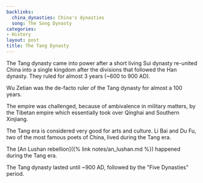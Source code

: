 ```yaml
---
backlinks:
  china_dynasties: China's dynasties
  song: The Song Dynasty
categories:
- History
layout: post
title: The Tang Dynasty
---
```


The Tang dynasty came into power after a short living Sui dynasty re-united China into a single kingdom
after the divisions that followed the Han dynasty. They ruled for almost 3 years (~600 to 900 AD).

Wu Zetian was the de-facto ruler of the Tang dynasty for almost a 100 years.

The empire was challenged, because of ambivalence in military matters, by the Tibetan empire which
essentially took over Qinghai and Southern Xinjiang.

The Tang era is considered very good for arts and culture. Li Bai and Du Fu, two of the most famous
poets of China, lived during the Tang era.

The [An Lushan rebellion]({% link notes/an_lushan.md %}) happened during the Tang era.

The Tang dynasty lasted until ~900 AD, followed by the "Five Dynasties" period.